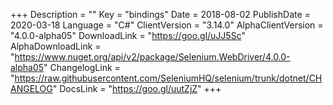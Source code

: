 +++
Description = ""
Key = "bindings"
Date = 2018-08-02
PublishDate = 2020-03-18
Language = "C#"
ClientVersion = "3.14.0"
AlphaClientVersion = "4.0.0-alpha05"
DownloadLink = "https://goo.gl/uJJ5Sc"
AlphaDownloadLink = "https://www.nuget.org/api/v2/package/Selenium.WebDriver/4.0.0-alpha05"
ChangelogLink = "https://raw.githubusercontent.com/SeleniumHQ/selenium/trunk/dotnet/CHANGELOG"
DocsLink = "https://goo.gl/uutZjZ"
+++
